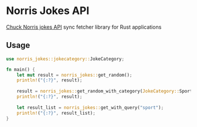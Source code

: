# Norris Jokes API

[Chuck Norris jokes API](https://api.chucknorris.io/) sync fetcher library for Rust applications

## Usage

```rust
use norris_jokes::jokecategory::JokeCategory;

fn main() {
    let mut result = norris_jokes::get_random();
    println!("{:?}", result);
    
    result = norris_jokes::get_random_with_category(JokeCategory::Sport);
    println!("{:?}", result);
    
    let result_list = norris_jokes::get_with_query("sport");
    println!("{:?}", result_list);
}
```
